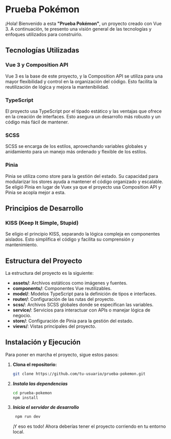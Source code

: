 # Prueba Pokémon

¡Hola! Bienvenido a esta **"Prueba Pokémon"**, un proyecto creado con Vue 3. A continuación, te presento una visión general de las tecnologías y enfoques utilizados para construirlo.

## Tecnologías Utilizadas

### Vue 3 y Composition API

Vue 3 es la base de este proyecto, y la Composition API se utiliza para una mayor flexibilidad y control en la organización del código. Esto facilita la reutilización de lógica y mejora la mantenibilidad.

### TypeScript

El proyecto usa TypeScript por el tipado estático y las ventajas que ofrece en la creación de interfaces. Esto asegura un desarrollo más robusto y un código más fácil de mantener.

### SCSS

SCSS se encarga de los estilos, aprovechando variables globales y anidamiento para un manejo más ordenado y flexible de los estilos.

### Pinia

Pinia se utiliza como store para la gestión del estado. Su capacidad para modularizar los stores ayuda a mantener el código organizado y escalable. Se eligió Pinia en lugar de Vuex ya que el proyecto usa Composition API y Pinia se acopla mejor a esta.

## Principios de Desarrollo

### KISS (Keep It Simple, Stupid)

Se eligio el principio KISS, separando la lógica compleja en componentes aislados. Esto simplifica el código y facilita su comprensión y mantenimiento.

## Estructura del Proyecto

La estructura del proyecto es la siguiente:

- **assets/**: Archivos estáticos como imágenes y fuentes.
- **components/**: Componentes Vue reutilizables.
- **model/**: Modelos TypeScript para la definición de tipos e interfaces.
- **router/**: Configuración de las rutas del proyecto.
- **scss/**: Archivos SCSS globales donde se especifican las variables.
- **service/**: Servicios para interactuar con APIs o manejar lógica de negocio.
- **store/**: Configuración de Pinia para la gestión del estado.
- **views/**: Vistas principales del proyecto.

## Instalación y Ejecución

Para poner en marcha el proyecto, sigue estos pasos:

1. **Clona el repositorio:**
   ```bash
   git clone https://github.com/tu-usuario/prueba-pokemon.git
   ```
2. **_Instala las dependencias_**
   ```bash
   cd prueba-pokemon
   npm install
   ```
3. **_Inicia el servidor de desarrollo_**
   ```bash
    npm run dev
   ```
   ¡Y eso es todo! Ahora deberías tener el proyecto corriendo en tu entorno local.

